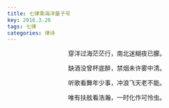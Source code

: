```yaml
---
title: 七律乘海洋量子号
key: 2016.3.26
tags: 七律
categories: 律诗
---
```


<p align="center">穿洋过海茫茫行，南北迷糊夜已朦。
</p>
<p align="center">缺酒没曾杯底醉，禁烟未许雾中清。
</p>
<p align="center">听歌看舞年少事，冲浪飞天老不能。
</p>
<p align="center">唯有扶舷看浩瀚，一时化作可怜虫。
</p>

